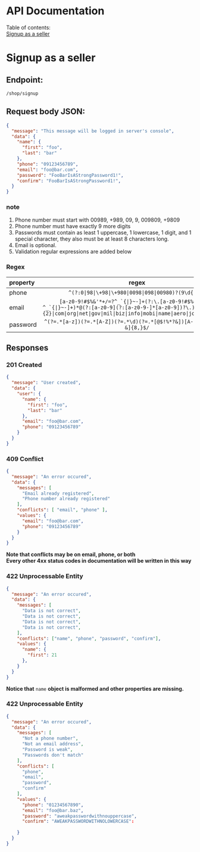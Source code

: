 API Documentation
================
Table of contents:  
[Signup as a seller](#signup-as-a-seller)

# Signup as a seller
## Endpoint: 
`/shop/signup`
## Request body JSON:
```json
{
  "message": "This message will be logged in server's console",
  "data": {
    "name": {
      "first": "foo",
      "last": "bar"
    },
    "phone": "09123456789",
    "email": "foo@bar.com",
    "password": "FooBarIsAStrongPassword1!",
    "confirm": "FooBarIsAStrongPassword1!",
  }
}
```
### note
1. Phone number must start with 00989, +989, 09, 9, 009809, +9809
2. Phone number must have exactly 9 more digits
3. Passwords must contain as least 1 uppercase, 1 lowercase, 1 digit, and 1 special character, they also must be at least 8 characters long.
4. Email is optional.
4. Validation regular expressions are added below

### Regex
|property|regex|
|:---|:---:|
|phone|`^(?:0\|98\|\+98\|\+980\|0098\|098\|00980)?(9\d{9})$`|
|email|``[a-z0-9!#$%&'*+/=?^_`{\|}~-]+(?:\.[a-z0-9!#$%&'*+/=?^_`{\|}~-]+)*@(?:[a-z0-9](?:[a-z0-9-]*[a-z0-9])?\.)+(?:[A-Za-z]{2}\|com\|org\|net\|gov\|mil\|biz\|info\|mobi\|name\|aero\|jobs\|museum)\b``|
|password|``^(?=.*[a-z])(?=.*[A-Z])(?=.*\d)(?=.*[@$!%*?&])[A-Za-z\d@$!%*?&]{8,}$/``|
## Responses
### 201 Created
```json
{
  "message": "User created",
  "data": {
    "user": {
      "name": {
        "first": "foo",
        "last": "bar"
      },
      "email": "foo@bar.com",
      "phone": "09123456789"
    }
  }
}
```
### 409 Conflict
```json
{
  "message": "An error occured",
  "data": {
    "messages": [
      "Email already registered",
      "Phone number already registered"
    ],
    "conflicts": [ "email", "phone" ],
    "values": {
      "email": "foo@bar.com",
      "phone": "09123456789"
    }
  }
}
```
**Note that conflicts may be on email, phone, or both**  
**Every other 4xx status codes in documentation will be written in this way**
### 422 Unprocessable Entity
```json
{
  "message": "An error occured",
  "data": {
    "messages": [
      "Data is not correct",
      "Data is not correct",
      "Data is not correct",
      "Data is not correct",
    ],
    "conflicts": ["name", "phone", "password", "confirm"],
    "values": {
      "name": {
        "first": 21
      },
    }
  }
}
```
**Notice that** `name` **object is malformed and other properties are missing.**
### 422 Unprocessable Entity
```json
{
  "message": "An error occured",
  "data": {
    "messages": [
      "Not a phone number",
      "Not an email address",
      "Password is weak",
      "Passwords don't match"
    ],
    "conflicts": [
      "phone",
      "email",
      "password",
      "confirm"
    ],
    "values": {
      "phone": "01234567890",
      "email": "foo@bar.baz",
      "password": "aweakpasswordwithnouppercase",
      "confirm": "AWEAKPASSWORDWITHNOLOWERCASE":
      
    }
  }
}
```

